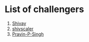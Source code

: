 # List of challengers
1. [Shivay](https://github.com/shivaylamba)
2. [shivscaler](http://github.com/shivscaler)
3. [Pravin-P-Singh](http://github.com/Pravin-P-Singh)
